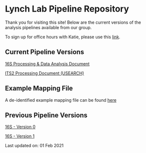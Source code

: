 # Lynch Lab Pipeline Repository

Thank you for visiting this site! Below are the current versions of the analysis pipelines available from our group.

To sign up for office hours with Katie, please use this [link](https://airtable.com/shr0zmHhDb1JqmpVt).

## Current Pipeline Versions

[16S Processing & Data Analysis Document](https://lynchlab-ucsf.github.io/docs/16s_processing_pipeline_v1.2.html)

[ITS2 Processing Document (USEARCH)](https://lynchlab-ucsf.github.io/docs/ITS2_processing_pipeline_20201119.html)

## Example Mapping File
A de-identified example mapping file can be found [here](https://lynchlab-ucsf.github.io/docs/Nextseq_YYMMDD_mapping.txt)

## Previous Pipeline Versions

[16S - Version 0](https://lynchlab-ucsf.github.io/docs/16s_processing_pipeline_06Nov20.html)

[16S - Version 1](https://lynchlab-ucsf.github.io/docs/16s_processing_pipeline_v1.1.html)

Last updated on: 01 Feb 2021
